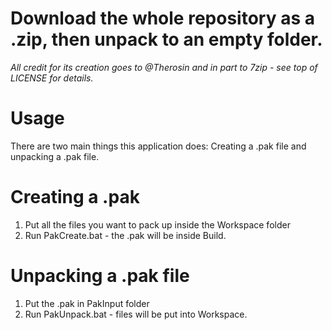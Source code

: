 # Download the whole repository as a .zip, then unpack to an empty folder.
*All credit for its creation goes to @Therosin and in part to 7zip - see top of LICENSE for details.*
# Usage
There are two main things this application does: Creating a .pak file and unpacking a .pak file.
# Creating a .pak
1. Put all the files you want to pack up inside the Workspace folder
2. Run PakCreate.bat - the .pak will be inside Build.
# Unpacking a .pak file
1. Put the .pak in PakInput folder
2. Run PakUnpack.bat - files will be put into Workspace.
